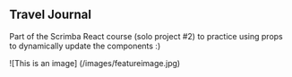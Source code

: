 ## Travel Journal

Part of the Scrimba React course (solo project #2) to practice using props to dynamically update the components :) 

![This is an image]	(/images/featureimage.jpg)

